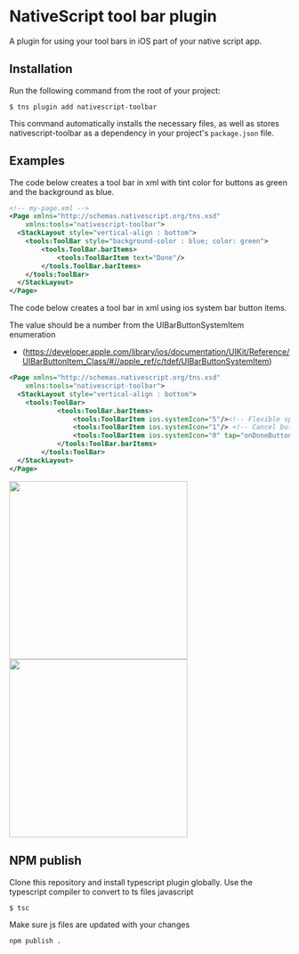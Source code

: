 # NativeScript tool bar plugin

A plugin for using your tool bars in iOS part of your native script app.

## Installation

Run the following command from the root of your project:

```
$ tns plugin add nativescript-toolbar
```

This command automatically installs the necessary files, as well as stores nativescript-toolbar as a dependency in your project's `package.json` file.

## Examples

The code below creates a tool bar in xml with tint color for buttons as green and the background as blue.

```xml
<!-- my-page.xml -->
<Page xmlns="http://schemas.nativescript.org/tns.xsd" 
	xmlns:tools="nativescript-toolbar">
  <StackLayout style="vertical-align : bottom">
  	<tools:ToolBar style="background-color : blue; color: green">
  		<tools.ToolBar.barItems>
  			<tools:ToolBarItem text="Done"/>
  		</tools.ToolBar.barItems>
  	</tools:ToolBar>
  </StackLayout>
</Page>
```

The code below creates a tool bar in xml using ios system bar button items.

The value should be a number from the UIBarButtonSystemItem enumeration
* (https://developer.apple.com/library/ios/documentation/UIKit/Reference/UIBarButtonItem_Class/#//apple_ref/c/tdef/UIBarButtonSystemItem)

```xml
<Page xmlns="http://schemas.nativescript.org/tns.xsd" 
	xmlns:tools="nativescript-toolbar">
  <StackLayout style="vertical-align : bottom">
  	<tools:ToolBar>
			<tools:ToolBar.barItems>
				<tools:ToolBarItem ios.systemIcon="5"/><!-- Flexible space item-->
				<tools:ToolBarItem ios.systemIcon="1"/> <!-- Cancel button -->
				<tools:ToolBarItem ios.systemIcon="0" tap="onDoneButtonTapped"/> <!-- Done button -->
			</tools:ToolBar.barItems>
		</tools:ToolBar>
  </StackLayout>
</Page>
```
<img src="https://raw.githubusercontent.com/rajivnarayana/nativescript-toolbar/master/cancel-done-portrait.png" width="320"/>
<img src="https://raw.githubusercontent.com/rajivnarayana/nativescript-toolbar/master/cancel-done-landscape.png" height="320"/>

## NPM publish

Clone this repository and install typescript plugin globally. Use the typescript compiler to convert to ts files javascript  

```
$ tsc
```

Make sure js files are updated with your changes

```
npm publish .
```